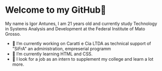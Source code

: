 # **Welcome to my GitHub**👋

My name is Igor Antunes, I am 21 years old and currently study Technology in Systems Analysis and Development at the Federal Institute of Mato Grosso.

* 🔭 I’m currently working on Caratti e Cia LTDA as technical support of "SiFrA" an administration, empreserial programm
* 🌱 I’m currently learning HTML and CSS.
* 👯 I look for a job as an intern to supplement my college and learn a lot more.
